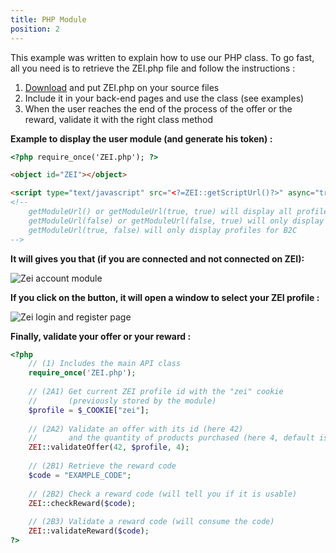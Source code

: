 ```yaml
---
title: PHP Module
position: 2
---
```


This example was written to explain how to use our PHP class.
To go fast, all you need is to retrieve the ZEI.php file and follow the instructions :

1. [Download](https://raw.githubusercontent.com/zeroecoimpact/API/master/PHP/ZEI.php) and put ZEI.php on your source
    files
2. Include it in your back-end pages and use the class (see examples)
3. When the user reaches the end of the process of the offer or the reward, validate it with the right class method

**Example to display the user module (and generate his token) :**

```html
<?php require_once('ZEI.php'); ?>

<object id="ZEI"></object>

<script type="text/javascript" src="<?=ZEI::getScriptUrl()?>" async="true"></script>
<!--
    getModuleUrl() or getModuleUrl(true, true) will display all profiles (for B2C and B2B)
    getModuleUrl(false) or getModuleUrl(false, true) will only display profiles for B2B
    getModuleUrl(true, false) will only display profiles for B2C
-->
```

**It will gives you that (if you are connected and not connected on ZEI):**

![](/images/module.jpg "Zei account module")

**If you click on the button, it will open a window to select your ZEI profile :**

![](/images/window.jpg "Zei login and register page")

**Finally, validate your offer or your reward :**

```php
<?php
    // (1) Includes the main API class
    require_once('ZEI.php');
    
    // (2A1) Get current ZEI profile id with the "zei" cookie
    //       (previously stored by the module)
    $profile = $_COOKIE["zei"];
    
    // (2A2) Validate an offer with its id (here 42)
    //       and the quantity of products purchased (here 4, default is 1)
    ZEI::validateOffer(42, $profile, 4);
    
    // (2B1) Retrieve the reward code
    $code = "EXAMPLE_CODE";
    
    // (2B2) Check a reward code (will tell you if it is usable)
    ZEI::checkReward($code);
    
    // (2B3) Validate a reward code (will consume the code)
    ZEI::validateReward($code);
?>
```
